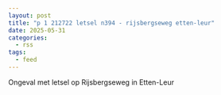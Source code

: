 ```yaml
---
layout: post
title: "p 1 212722 letsel n394 - rijsbergseweg etten-leur"
date: 2025-05-31
categories: 
  - rss
tags: 
  - feed
---
```


Ongeval met letsel op Rijsbergseweg in Etten-Leur
